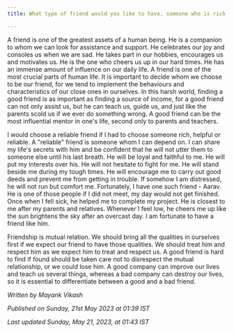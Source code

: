 ```yaml
---
title: What type of friend would you like to have, someone who is rich, someone who is helpful or someone who is reliable? Describe which are the characteristics that are most important for you and why?

---
```

A friend is one of the greatest assets of a human being. He is a companion to whom we can look for assistance and support. He celebrates our joy and consoles us when we are sad. He takes part in our hobbies, encourages us and motivates us. He is the one who cheers us up in our hard times. He has an immense amount of influence on our daily life. A friend is one of the most crucial parts of human life. It is important to decide whom we choose to be our friend, for we tend to implement the behaviours and characteristics of our close ones in ourselves. In this harsh world, finding a good friend is as important as finding a source of income, for a good friend can not only assist us, but he can teach us, guide us, and just like the parents scold us if we ever do something wrong. A good friend can be the most influential mentor in one's life, second only to parents and teachers.

I would choose a reliable friend if I had to choose someone rich, helpful or reliable. A "reliable" friend is someone whom I can depend on. I can share my life's secrets with him and be confident that he will not utter them to someone else until his last breath. He will be loyal and faithful to me. He will put my interests over his. He will not hesitate to fight for me. He will stand beside me during my tough times. He will encourage me to carry out good deeds and prevent me from getting in trouble. If somehow I am distressed, he will not run but comfort me. Fortunately, I have one such friend - Aarav. He is one of those people if I did not meet, my day would not get finished. Once when I fell sick, he helped me to complete my project. He is closest to me after my parents and relatives. Whenever I feel low, he cheers me up like the sun brightens the sky after an overcast day. I am fortunate to have a friend like him.

Friendship is mutual relation. We should bring all the qualities in ourselves first if we expect our friend to have those qualities. We should treat him and respect him as we expect him to treat and respect us. A good friend is hard to find if found should be taken care not to disrespect the mutual relationship, or we could lose him. A good company can improve our lives and teach us several things, whereas a bad company can destroy our lives, so it is essential to differentiate between a good and a bad friend.

*Written by Mayank Vikash*

*Published on Sunday, 21st May 2023 at 01:39 IST*

*Last updated Sunday, May 21, 2023, at 01:43 IST*
